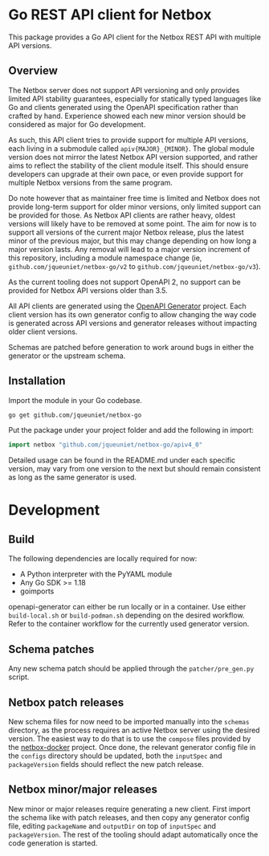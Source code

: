 # Go REST API client for Netbox

This package provides a Go API client for the Netbox REST API with multiple API versions.

## Overview

The Netbox server does not support API versioning and only provides limited API stability guarantees, especially for 
statically typed languages like Go and clients generated using the OpenAPI specification rather than crafted by hand. 
Experience showed each new minor version should be considered as major for Go development.

As such, this API client tries to provide support for multiple API versions, each living in a submodule called 
`apiv{MAJOR}_{MINOR}`. The global module version does not mirror the latest Netbox API version supported, and rather 
aims to reflect the stability of the client module itself. This should ensure developers can upgrade at their own pace, 
or even provide support for multiple Netbox versions from the same program.

Do note however that as maintainer free time is limited and Netbox does not provide long-term support for older minor 
versions, only limited support can be provided for those. As Netbox API clients are rather heavy, oldest versions will 
likely have to be removed at some point. The aim for now is to support all versions of the current major Netbox release,
plus the latest minor of the previous major, but this may change depending on how long a major version lasts. Any removal
will lead to a major version increment of this repository, including a module namespace change (ie, 
`github.com/jqueuniet/netbox-go/v2` to `github.com/jqueuniet/netbox-go/v3`).

As the current tooling does not support OpenAPI 2, no support can be provided for Netbox API versions older than 3.5.

All API clients are generated using the [OpenAPI Generator](https://openapi-generator.tech) project. Each client version
has its own generator config to allow changing the way code is generated across API versions and generator releases 
without impacting older client versions.

Schemas are patched before generation to work around bugs in either the generator or the upstream schema.

## Installation

Import the module in your Go codebase.

```sh
go get github.com/jqueuniet/netbox-go
```

Put the package under your project folder and add the following in import:

```go
import netbox "github.com/jqueuniet/netbox-go/apiv4_0"
```

Detailed usage can be found in the README.md under each specific version, may vary from one version to the next but 
should remain consistent as long as the same generator is used.

# Development

## Build

The following dependencies are locally required for now:

* A Python interpreter with the PyYAML module
* Any Go SDK >= 1.18
* goimports

openapi-generator can either be run locally or in a container. Use either `build-local.sh` or `build-podman.sh` 
depending on the desired workflow. Refer to the container workflow for the currently used generator version.

## Schema patches

Any new schema patch should be applied through the `patcher/pre_gen.py` script.

## Netbox patch releases

New schema files for now need to be imported manually into the `schemas` directory, as the process requires an active 
Netbox server using the desired version. The easiest way to do that is to use the `compose` files provided by the
[netbox-docker](https://github.com/netbox-community/netbox-docker/) project. Once done, the relevant generator config 
file in the `configs` directory should be updated, both the `inputSpec` and `packageVersion` fields should reflect the 
new patch release.

## Netbox minor/major releases

New minor or major releases require generating a new client. First import the schema like with patch releases, and then 
copy any generator config file, editing `packageName` and `outputDir` on top of `inputSpec` and `packageVersion`. The 
rest of the tooling should adapt automatically once the code generation is started.
